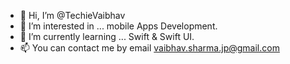 - 👋 Hi, I’m @TechieVaibhav
- 👀 I’m interested in ... mobile Apps Development. 
- 🌱 I’m currently learning ... Swift & Swift UI.
- 📫 You can contact  me by email vaibhav.sharma.jp@gmail.com

<!---
TechieVaibhav/TechieVaibhav is a ✨ special ✨ repository because its `README.md` (this file) appears on your GitHub profile.
You can click the Preview link to take a look at your changes.
--->

